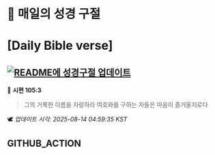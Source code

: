# 🙏 매일의 성경 구절
# [Daily Bible verse]
## [![README에 성경구절 업데이트](https://github.com/DONGSUKA/first_test/actions/workflows/update-readme-bible.yml/badge.svg)](https://github.com/DONGSUKA/first_test/actions/workflows/update-readme-bible.yml)
<!-- START_BIBLE_VERSE -->
📖 **시편 105:3**
> 그의 거룩한 이름을 자랑하라 여호와를 구하는 자들은 마음이 즐거울지로다

🕊️ _업데이트 시각: 2025-08-14 04:59:35 KST_
  <!-- END_BIBLE_VERSE -->
## GITHUB_ACTION
